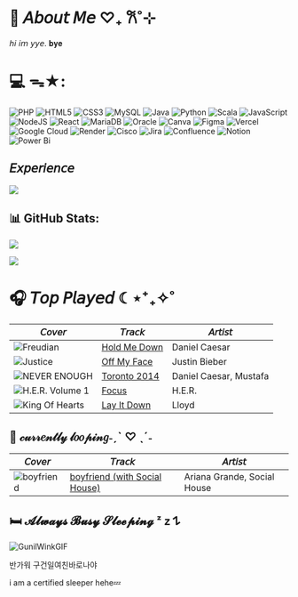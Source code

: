 # 🦢 𝘈𝘣𝘰𝘶𝘵 𝘔𝘦 ♡₊ 𐙚˚⊹
<p>𝘩𝘪 𝘪𝘮 𝘺𝘺𝘦. 𝐛𝐲𝐞</p>

# 💻  ᯓ★:
![PHP](https://img.shields.io/badge/php-%23777BB4.svg?style=for-the-badge&logo=php&logoColor=white)
![HTML5](https://img.shields.io/badge/html5-%23E34F26.svg?style=for-the-badge&logo=html5&logoColor=white)
![CSS3](https://img.shields.io/badge/css3-%231572B6.svg?style=for-the-badge&logo=css3&logoColor=white)
![MySQL](https://img.shields.io/badge/mysql-%2300f.svg?style=for-the-badge&logo=mysql&logoColor=white)
![Java](https://img.shields.io/badge/java-%23ED8B00.svg?style=for-the-badge&logo=openjdk&logoColor=white)
![Python](https://img.shields.io/badge/python-3670A0?style=for-the-badge&logo=python&logoColor=ffdd54)
![Scala](https://img.shields.io/badge/scala-%23DC322F.svg?style=for-the-badge&logo=scala&logoColor=white)
![JavaScript](https://img.shields.io/badge/javascript-%23323330.svg?style=for-the-badge&logo=javascript&logoColor=%23F7DF1E)
![NodeJS](https://img.shields.io/badge/node.js-6DA55F?style=for-the-badge&logo=node.js&logoColor=white)
![React](https://img.shields.io/badge/react-%2320232a.svg?style=for-the-badge&logo=react&logoColor=%2361DAFB)
![MariaDB](https://img.shields.io/badge/MariaDB-003545?style=for-the-badge&logo=mariadb&logoColor=white)
![Oracle](https://img.shields.io/badge/oracle%20-%23F00000.svg?&style=for-the-badge&logo=oracle&logoColor=white)
![Canva](https://img.shields.io/badge/Canva-%2300C4CC.svg?style=for-the-badge&logo=Canva&logoColor=white)
![Figma](https://img.shields.io/badge/figma-%23F24E1E.svg?style=for-the-badge&logo=figma&logoColor=white)
![Vercel](https://img.shields.io/badge/vercel-%23000000.svg?style=for-the-badge&logo=vercel&logoColor=white)
![Google Cloud](https://img.shields.io/badge/GoogleCloud-%234285F4.svg?style=for-the-badge&logo=google-cloud&logoColor=white)
![Render](https://img.shields.io/badge/Render-%46E3B7.svg?style=for-the-badge&logo=render&logoColor=white)
![Cisco](https://img.shields.io/badge/cisco-%23049fd9.svg?style=for-the-badge&logo=cisco&logoColor=black)
![Jira](https://img.shields.io/badge/jira-%230A0FFF.svg?style=for-the-badge&logo=jira&logoColor=white)
![Confluence](https://img.shields.io/badge/confluence-%23172BF4.svg?style=for-the-badge&logo=confluence&logoColor=white)
![Notion](https://img.shields.io/badge/Notion-%23000000.svg?style=for-the-badge&logo=notion&logoColor=white) ![Power Bi](https://img.shields.io/badge/power_bi-F2C811?style=for-the-badge&logo=powerbi&logoColor=black)</br>

## 𝘌𝘹𝘱𝘦𝘳𝘪𝘦𝘯𝘤𝘦 
![](https://github-readme-stats.vercel.app/api/top-langs/?username=yye2004&theme=default_repocard&hide_border=false&include_all_commits=false&count_private=true&layout=compact)
<object data="https://img.shields.io/badge/FoodRise_Co-yellow?style=for-the-badge&link=https%3A%2F%2Fgithub.com%2Fyye2004%2FFoodRise-Co"></object>



## 📊 GitHub Stats:
![](https://nirzak-streak-stats.vercel.app/?user=yye2004&theme=default_repocard&hide_border=false)

![](https://github-profile-trophy.vercel.app/?username=yye2004&theme=transparent&no-frame=false&no-bg=true&margin-w=4)


 
# 🎧 𝘛𝘰𝘱 𝘗𝘭𝘢𝘺𝘦𝘥 ☾⋆⁺₊✧˚

| 𝘊𝘰𝘷𝘦𝘳 | 𝘛𝘳𝘢𝘤𝘬 | 𝘈𝘳𝘵𝘪𝘴𝘵 |
|-------|-------|--------|
| ![Freudian](https://i.scdn.co/image/ab67616d0000485105ac3e026324594a31fad7fb) | [Hold Me Down](https://open.spotify.com/track/4s76r7AbquJcTccqJiqdVu) | Daniel Caesar |
| ![Justice](https://i.scdn.co/image/ab67616d00004851e6f407c7f3a0ec98845e4431) | [Off My Face](https://open.spotify.com/track/3T03rPwlL8NVk1yIaxeD8U) | Justin Bieber |
| ![NEVER ENOUGH](https://i.scdn.co/image/ab67616d000048517c68face1dc58127f3a7b1cc) | [Toronto 2014](https://open.spotify.com/track/4t9R5rbtovdvya28uMODDz) | Daniel Caesar, Mustafa |
| ![H.E.R. Volume 1](https://i.scdn.co/image/ab67616d0000485131cf49fd3091a58dae856775) | [Focus](https://open.spotify.com/track/6KluBT5Zthyzk6sBwqAcso) | H.E.R. |
| ![King Of Hearts](https://i.scdn.co/image/ab67616d000048510cbcba901936179fd2c048e0) | [Lay It Down](https://open.spotify.com/track/0npGoOENjn7vVvIMmvWekQ) | Lloyd |


## 🩶 𝒸𝓊𝓇𝓇𝑒𝓃𝓉𝓁𝓎 𝓁𝑜𝑜𝓅𝒾𝓃𝑔˗ˏˋ ♡ ˎˊ˗
| 𝘊𝘰𝘷𝘦𝘳 | 𝘛𝘳𝘢𝘤𝘬 | 𝘈𝘳𝘵𝘪𝘴𝘵 |
|-------|-------|--------|
| ![boyfriend](https://i.scdn.co/image/ab67616d000048512ca010dcf3863a07611d8b4f) | [boyfriend (with Social House)](https://open.spotify.com/track/0Ryd8975WihbObpp5cPW1t) | Ariana Grande, Social House |

## 🛏️ 𝓐𝓵𝔀𝓪𝔂𝓼 𝓑𝓾𝓼𝔂 𝓢𝓵𝓮𝓮𝓹𝓲𝓷𝓰 ᶻ 𝗓 𐰁
![GunilWinkGIF](https://github.com/user-attachments/assets/49a2287a-10fd-4ac3-afb7-05179c25f556)
<p>
  반가워 구건일여친바로나야
  <p>i am a certified sleeper hehe💤</p> 
</p>
